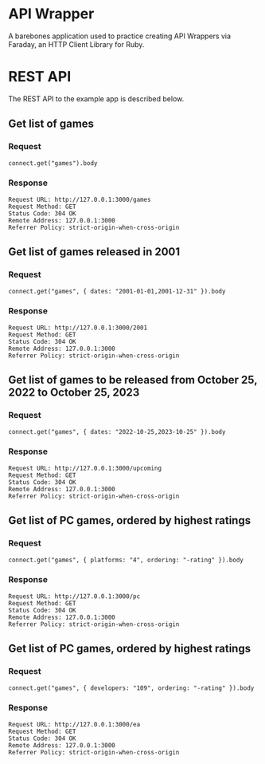# API Wrapper

A barebones application used to practice creating API Wrappers
via Faraday, an HTTP Client Library for Ruby.

# REST API

The REST API to the example app is described below.

## Get list of games

### Request

`connect.get("games").body`

### Response

```
Request URL: http://127.0.0.1:3000/games
Request Method: GET
Status Code: 304 OK
Remote Address: 127.0.0.1:3000
Referrer Policy: strict-origin-when-cross-origin
```

## Get list of games released in 2001

### Request

`connect.get("games", { dates: "2001-01-01,2001-12-31" }).body`

### Response

```
Request URL: http://127.0.0.1:3000/2001
Request Method: GET
Status Code: 304 OK
Remote Address: 127.0.0.1:3000
Referrer Policy: strict-origin-when-cross-origin
```

## Get list of games to be released from October 25, 2022 to October 25, 2023

### Request

`connect.get("games", { dates: "2022-10-25,2023-10-25" }).body`

### Response

```
Request URL: http://127.0.0.1:3000/upcoming
Request Method: GET
Status Code: 304 OK
Remote Address: 127.0.0.1:3000
Referrer Policy: strict-origin-when-cross-origin
```

## Get list of PC games, ordered by highest ratings

### Request

`connect.get("games", { platforms: "4", ordering: "-rating" }).body`

### Response

```
Request URL: http://127.0.0.1:3000/pc
Request Method: GET
Status Code: 304 OK
Remote Address: 127.0.0.1:3000
Referrer Policy: strict-origin-when-cross-origin
```

## Get list of PC games, ordered by highest ratings

### Request

`connect.get("games", { developers: "109", ordering: "-rating" }).body`

### Response

```
Request URL: http://127.0.0.1:3000/ea
Request Method: GET
Status Code: 304 OK
Remote Address: 127.0.0.1:3000
Referrer Policy: strict-origin-when-cross-origin
```
